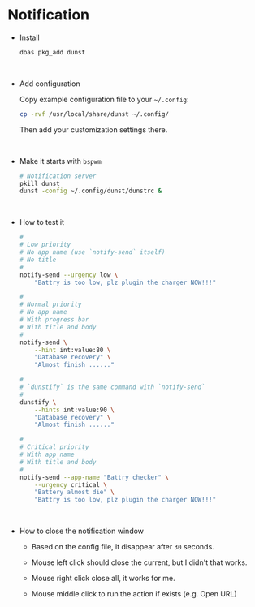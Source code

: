 # Notification

- Install

    ```bash
    doas pkg_add dunst
    ```

    </br>

- Add configuration
    
    Copy example configuration file to your `~/.config`:

    ```bash
    cp -rvf /usr/local/share/dunst ~/.config/
    ```

    Then add your customization settings there.

    </br>


- Make it starts with `bspwm`

    ```bash
    # Notification server
    pkill dunst
    dunst -config ~/.config/dunst/dunstrc &
    ```

    </br>

- How to test it

    ```bash
    #
    # Low priority
    # No app name (use `notify-send` itself)
    # No title
    #
    notify-send --urgency low \
        "Battry is too low, plz plugin the charger NOW!!!"

    #
    # Normal priority
    # No app name
    # With progress bar
    # With title and body
    #
    notify-send \
        --hint int:value:80 \
        "Database recovery" \
        "Almost finish ......"

    #
    # `dunstify` is the same command with `notify-send`
    #
    dunstify \
        --hints int:value:90 \
        "Database recovery" \
        "Almost finish ......"

    #
    # Critical priority
    # With app name
    # With title and body
    #
    notify-send --app-name "Battry checker" \
        --urgency critical \
        "Battery almost die" \
        "Battry is too low, plz plugin the charger NOW!!!"
    ```

    </br>

- How to close the notification window

    - Based on the config file, it disappear after `30` seconds.

    - Mouse left click should close the current, but I didn't that works.

    - Mouse right click close all, it works for me.

    - Mouse middle click to run the action if exists (e.g. Open URL)

    </br>


